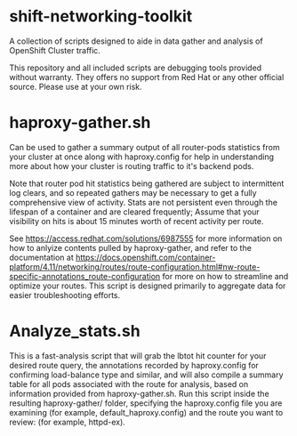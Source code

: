 # shift-networking-toolkit
A collection of scripts designed to aide in data gather and analysis of OpenShift Cluster traffic.

This repository and all included scripts are debugging tools provided without warranty. They offers no support from Red Hat or any other official source. Please use at your own risk.

# haproxy-gather.sh
Can be used to gather a summary output of all router-pods statistics from your cluster at once along with haproxy.config for help in understanding more about how your cluster is routing traffic to it's backend pods.

Note that router pod hit statistics being gathered are subject to intermittent log clears, and so repeated gathers may be necessary to get a fully comprehensive view of activity. Stats are not persistent even through the lifespan of a container and are cleared frequently; Assume that your visibility on hits is about 15 minutes worth of recent activity per route. 

See https://access.redhat.com/solutions/6987555 for more information on how to anlyize contents pulled by haproxy-gather, and refer to the documentation at https://docs.openshift.com/container-platform/4.11/networking/routes/route-configuration.html#nw-route-specific-annotations_route-configuration for more on how to streamline and optimize your routes. This script is designed primarily to aggregate data for easier troubleshooting efforts. 

# Analyze_stats.sh
This is a fast-analysis script that will grab the lbtot hit counter for your desired route query, the annotations recorded by haproxy.config for confirming load-balance type and similar, and will also compile a summary table for all pods associated with the route for analysis, based on information provided from haproxy-gather.sh. Run this script inside the resulting haproxy-gather/ folder, specifying the haproxy.config file you are examining (for example, default_haproxy.config) and the route you want to review: (for example, httpd-ex).
